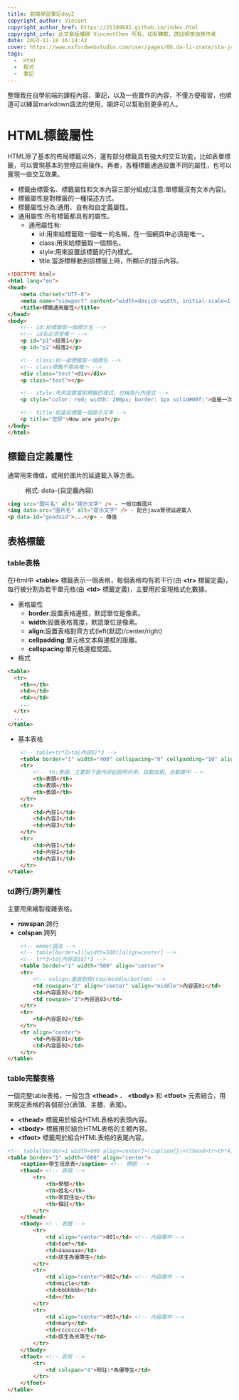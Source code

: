 ```yaml
---
title: 前端學習筆記day2
copyright_author: Vincent
copyright_author_href: https://21389081.github.io/index.html
copyright_info: 此文章版權歸 VincentChen 所有，如有轉載，請註明來自原作者
date: 2024-11-18 16:14:42
cover: https://www.oxfordwebstudio.com/user/pages/06.da-li-znate/sta-je-html/sta-je-html.jpg
tags:
  -  Html
  -  程式
  -  筆記
---
```

整理我在自學前端的課程內容、筆記，以及一些實作的內容，不僅方便複習，也順道可以練習markdown語法的使用，期許可以幫助到更多的人。
# HTML標籤屬性
HTML除了基本的佈局標籤以外，還有部分標籤具有強大的交互功能，比如表單標籤，可以實現基本的登陸註冊操作。再者，各種標籤通過設置不同的屬性，也可以實現一些交互效果。

- 標籤由標簽名、標籤屬性和文本內容三部分組成(注意:單標籤沒有文本內容)。
- 標籤屬性是對標籤的一種描述方式。
- 標籤屬性分為:通用、自有和自定義屬性。
- 通用屬性:所有標籤都具有的屬性。
  - 通用屬性有:
    - id:用來給標籤取一個唯一的名稱，在一個網頁中必須是唯一。
    - class:用來給標籤取一個類名。
    - style:用來設置該標籤的行內樣式。
    - title:當游標移動到該標籤上時，所顯示的提示內容。
```html
<!DOCTYPE html>
<html lang="en">
<head>
    <meta charset="UTF-8">
    <meta name="viewport" content="width=device-width, initial-scale=1.0">
    <title>標籤通用屬性</title>
</head>
<body>
    <!-- id:給標籤取一個標示名 -->
    <!-- id名必須是唯一 -->
    <p id="p1">段落1</p>
    <p id="p2">段落2</p>

    <!-- class:給一組標籤取一個類名 -->
    <!-- class標籤不需為唯一 -->
    <div class="test">div</div>
    <p class="test"></p>

    <!-- style:用來設置當前標籤的樣式，也稱為行內樣式 -->
    <p style="color: red; width: 200px; border: 1px solid#00f;">這是一次測試</p>

    <!-- title:給當前標籤一個提示文本 -->
    <p title="您好">How are you?</p>
</body>
</html>
```

## 標籤自定義屬性
通常用來傳值，或用於圖片的延遲載入等方面。
> **格式: data-(自定義內容)**
```html
<img src="圖片名" alt="提示文字" /> - 一般加載圖片
<img data-src="圖片名" alt="提示文字" /> - 配合java實現延遲載入
<p data-id="goodsid">...</p> - 傳值
```

## 表格標籤
### table表格
在Html中 **\<table>** 標籤表示一個表格，每個表格均有若干行(由 **\<tr>** 標籤定義)，每行被分割為若干單元格(由 **\<td>** 標籤定義)，主要用於呈現格式化數據。
- 表格屬性
  - **border**:設置表格邊框，默認單位是像素。
  - **width**:設置表格寬度，默認單位是像素。
  - **align**:設置表格對齊方式(left(默認)/center/right)
  - **cellpadding**:單元格文本與邊框的距離。
  - **cellspacing**:單元格邊框間距。
- 格式
```html
<table>
  <tr>
    <th></th>
    <td></td>
    <td></td>
    ...
  </tr>
  ...
</table>
```
- 基本表格
```html
    <!-- table+tr*2>td{內容$}*3 -->
    <table border="1" width="400" cellspacing="0" cellpadding="10" align="center">
    <tr>
        <!-- th:表頭，主要對下面內容起說明作用，自動加粗，自動置中 -->
        <th>表頭</th> 
        <th>表頭</th> 
        <th>表頭</th> 
    </tr>
    <tr>
        <td>內容1</td>
        <td>內容2</td>
        <td>內容3</td>
    </tr>
    <tr>
        <td>內容1</td>
        <td>內容2</td>
        <td>內容3</td>
    </tr>
</table>
```
### td跨行/跨列屬性
主要用來繪製複雜表格。
- **rowspan**:跨行
- **colspan**:跨列

```html
    <!-- emmet語法 -->
    <!-- table[border=1][width=500][align=center] -->
    <!-- tr*3>td{內容區$$}*3 -->
    <table border="1" width="500" align="center">
    <tr>
        <!-- valign:垂直對齊(top/middle/bottom) -->
        <td rowspan="2" align="center" valign="middle">內容區01</td>
        <td>內容區02</td>
        <td rowspan="3">內容區03</td>
    </tr>
    <tr>
        <td>內容區02</td>
    </tr>
    <tr align="center">
        <td>內容區01</td>
        <td>內容區02</td>
    </tr>
</table>
```
### table完整表格
一個完整table表格，一般包含 **\<thead>** 、 **\<tbody>** 和 **\<tfoot>** 元素結合，用來規定表格的各個部分(表頭、主體、表尾)。

- **\<thead>** 標籤用於組合HTML表格的表頭內容。
- **\<tbody>** 標籤用於組合HTML表格的主體內容。
- **\<tfoot>** 標籤用於組合HTML表格的表尾內容。

```html
<!-- table[border=1 width=600 align=center]>(caption{})+(thead>tr>th*4)+(tbody>tr*3>td*4)+(tfoot>tr>td[colspan=4]) -->
<table border="1" width="600" align="center">
    <caption>學生信息表</caption> <!-- 標題 -->
    <thead> <!-- 表頭 -->
        <tr>
            <th>學號</th>
            <th>姓名</th>
            <th>家庭住址</th>
            <th>備註</th>
        </tr>
    </thead>
    <tbody> <!-- 表體 -->
        <tr>
            <td align="center">001</td> <!-- 內容置中 -->
            <td>tom*</td>
            <td>aaaaaaa</td>
            <td>該生為優等生</td>
        </tr>
        <tr>
            <td align="center">002</td> <!-- 內容置中 -->
            <td>micle</td>
            <td>bbbbbbb</td>
            <td></td>
        </tr>
        <tr>
            <td align="center">003</td> <!-- 內容置中 -->
            <td>mary</td>
            <td>ccccccc</td>
            <td>該生為劣等生</td>
        </tr>
    </tbody>
    <tfoot> <!-- 表尾 -->
        <tr>
            <td colspan="4">附註:*為優等生</td>
        </tr>
    </tfoot>
</table>
```
